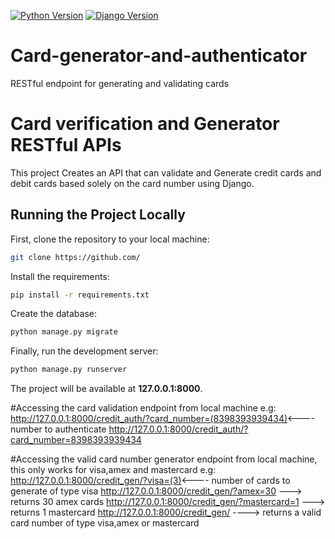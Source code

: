 [![Python Version](https://img.shields.io/badge/python-3.6-brightgreen.svg)](https://python.org)
[![Django Version](https://img.shields.io/badge/django-2.2.4-brightgreen.svg)](https://djangoproject.com)
# Card-generator-and-authenticator
RESTful endpoint for generating and validating cards
# Card verification and Generator RESTful APIs 

This project Creates an API that can validate and Generate credit cards and debit cards based solely on the
card number using Django.

## Running the Project Locally

First, clone the repository to your local machine:

```bash
git clone https://github.com/
```

Install the requirements:

```bash
pip install -r requirements.txt
```

Create the database:

```bash
python manage.py migrate
```

Finally, run the development server:

```bash
python manage.py runserver
```

The project will be available at **127.0.0.1:8000**.

#Accessing the card validation endpoint from local machine
e.g:
http://127.0.0.1:8000/credit_auth/?card_number=(8398393939434)<---- number to authenticate
http://127.0.0.1:8000/credit_auth/?card_number=8398393939434

#Accessing the valid card number generator endpoint from local machine, this only works for visa,amex and mastercard
e.g:
http://127.0.0.1:8000/credit_gen/?visa=(3)<---- number of cards to generate of type visa
http://127.0.0.1:8000/credit_gen/?amex=30 ---> returns 30 amex cards
http://127.0.0.1:8000/credit_gen/?mastercard=1 ---> returns 1 mastercard
http://127.0.0.1:8000/credit_gen/    ----> returns a valid card number of type visa,amex or mastercard
